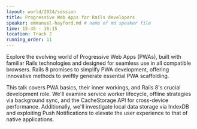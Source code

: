 ```yaml
---
layout: world/2024/session
title: Progressive Web Apps for Rails developers
speaker: emmanuel-hayford.md # name of md speaker file
time: 15:45 - 16:15
location: Track 2
running_order: 11
---
```


Explore the evolving world of Progressive Web Apps (PWAs), built with familiar Rails technologies and designed for seamless use in all compatible browsers. Rails 8 promises to simplify PWA development, offering innovative methods to swiftly generate essential PWA scaffolding.

This talk covers PWA basics, their inner workings, and Rails 8's crucial development role. We'll examine service worker lifecycle, offline strategies via background sync, and the CacheStorage API for cross-device performance.  Additionally, we'll investigate local data storage via IndexDB and exploiting Push Notifications to elevate the user experience to that of native applications.
